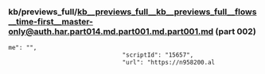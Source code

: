 ### kb/previews_full/kb__previews_full__kb__previews_full__flows__time-first__master-only@auth.har.part014.md.part001.md.part001.md (part 002)

```md
me": "",
                                "scriptId": "15657",
                                "url": "https://n958200.al
```

```
